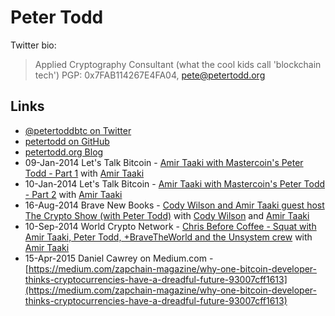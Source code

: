 
# Peter Todd

Twitter bio:

> Applied Cryptography Consultant (what the cool kids call 'blockchain tech') PGP: 0x7FAB114267E4FA04, pete@petertodd.org

## Links

* [@petertoddbtc on Twitter](https://twitter.com/petertoddbtc)
* [petertodd on GitHub](https://github.com/petertodd)
* [petertodd.org Blog](https://petertodd.org/)
* 09-Jan-2014 Let's Talk Bitcoin - [Amir Taaki with Mastercoin's Peter Todd - Part 1](https://www.youtube.com/watch?v=0fGPhwVUeug) with [Amir Taaki](/people/amir_taaki.md)
* 10-Jan-2014 Let's Talk Bitcoin - [Amir Taaki with Mastercoin's Peter Todd - Part 2](https://www.youtube.com/watch?v=EBsIEySNOiM) with [Amir Taaki](/people/amir_taaki.md)
* 16-Aug-2014 Brave New Books - [Cody Wilson and Amir Taaki guest host The Crypto Show (with Peter Todd)](https://www.youtube.com/watch?v=xG5HlETyk7A) with [Cody Wilson](/people/cody_wilson.md) and [Amir Taaki](/people/amir_taaki.md)
* 10-Sep-2014 World Crypto Network - [Chris Before Coffee - Squat with Amir Taaki, Peter Todd, +BraveTheWorld  and the Unsystem crew](https://www.youtube.com/watch?v=A0KV0lesSK8) with [Amir Taaki](/people/amir_taaki.md)
* 15-Apr-2015 Daniel Cawrey on Medium.com - [https://medium.com/zapchain-magazine/why-one-bitcoin-developer-thinks-cryptocurrencies-have-a-dreadful-future-93007cff1613](https://medium.com/zapchain-magazine/why-one-bitcoin-developer-thinks-cryptocurrencies-have-a-dreadful-future-93007cff1613)
